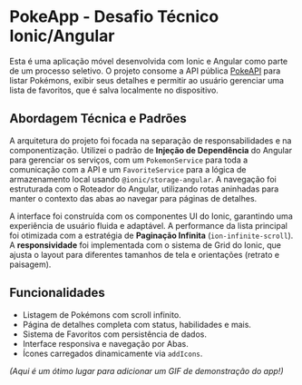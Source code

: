 # PokeApp - Desafio Técnico Ionic/Angular

Esta é uma aplicação móvel desenvolvida com Ionic e Angular como parte de um processo seletivo. O projeto consome a API pública [PokeAPI](https://pokeapi.co/) para listar Pokémons, exibir seus detalhes e permitir ao usuário gerenciar uma lista de favoritos, que é salva localmente no dispositivo.

## Abordagem Técnica e Padrões

A arquitetura do projeto foi focada na separação de responsabilidades e na componentização. Utilizei o padrão de **Injeção de Dependência** do Angular para gerenciar os serviços, com um `PokemonService` para toda a comunicação com a API e um `FavoriteService` para a lógica de armazenamento local usando `@ionic/storage-angular`. A navegação foi estruturada com o Roteador do Angular, utilizando rotas aninhadas para manter o contexto das abas ao navegar para páginas de detalhes.

A interface foi construída com os componentes UI do Ionic, garantindo uma experiência de usuário fluida e adaptável. A performance da lista principal foi otimizada com a estratégia de **Paginação Infinita** (`ion-infinite-scroll`). A **responsividade** foi implementada com o sistema de Grid do Ionic, que ajusta o layout para diferentes tamanhos de tela e orientações (retrato e paisagem).

## Funcionalidades
* Listagem de Pokémons com scroll infinito.
* Página de detalhes completa com status, habilidades e mais.
* Sistema de Favoritos com persistência de dados.
* Interface responsiva e navegação por Abas.
* Ícones carregados dinamicamente via `addIcons`.

*(Aqui é um ótimo lugar para adicionar um GIF de demonstração do app!)*